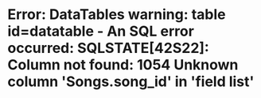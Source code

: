 # Error: DataTables warning: table id=datatable - An SQL error occurred: SQLSTATE[42S22]: Column not found: 1054 Unknown column 'Songs.song_id' in 'field list'
 
 
